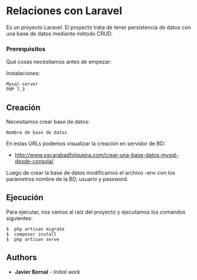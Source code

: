 # Relaciones con Laravel
Es un proyecto Laravel.
El proyecto trata de tener persistencia de datos con una base de datos mediante método CRUD.

### Prerequisitos

Qué cosas necesitamos antes de empezar:

Instalaciones:
```
Mysql-server
PHP 7.3
```


## Creación
Necesitamos crear base de datos:
```
Nombre de base de datos
```
En estas URLs podemos visualizar la creación en servidor de BD:

* http://www.oscarabadfolgueira.com/crear-una-base-datos-mysql-desde-consola/

Luego de crear la base de datos modificamos el archivo -env con los parámetros nombre de la BD, usuario y password.

## Ejecución

Para ejecutar, nos vamos al raíz del proyecto  y ejecutamos los comandos siguientes:
```
$  php artisan migrate
$  composer install
$  php artisan serve
```

## Authors

* **Javier Bernal** - *Initial work* 


